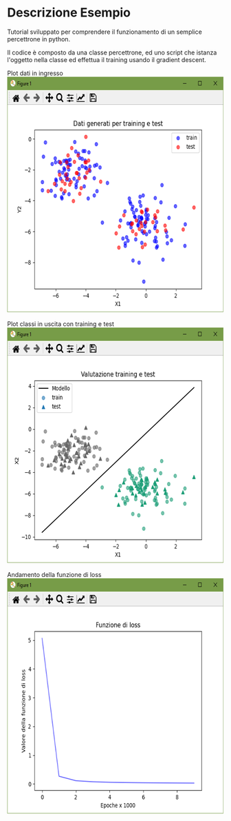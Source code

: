 # Descrizione Esempio 

Tutorial sviluppato per comprendere il funzionamento di un semplice percettrone in python.

Il codice è composto da una classe percettrone, ed uno script che istanza l'oggetto nella classe ed effettua il training usando il gradient descent. 


Plot dati in ingresso 
<img src="https://github.com/bellonemauro/Tutorial_corsoIFOA2021_big/blob/main/lezione9/Tutorials/percettrone/screen_result.png"  width="643" height="548" />

Plot classi in uscita con training e test
<img src="https://github.com/bellonemauro/Tutorial_corsoIFOA2021_big/blob/main/lezione9/Tutorials/percettrone/screen_result_2.png"  width="643" height="548" />


Andamento della funzione di loss
<img src="https://github.com/bellonemauro/Tutorial_corsoIFOA2021_big/blob/main/lezione9/Tutorials/percettrone/screen_result_3.png"  width="643" height="548" />
